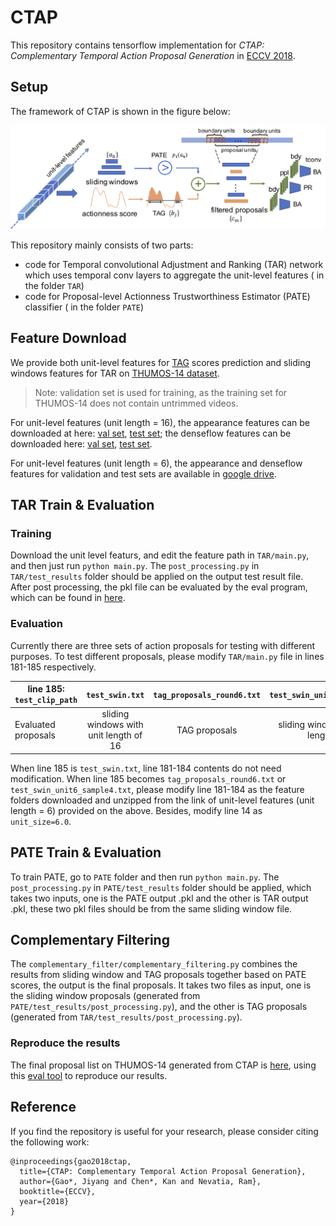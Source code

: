# CTAP
This repository contains tensorflow implementation for *CTAP: Complementary Temporal Action Proposal Generation* in [ECCV 2018](https://arxiv.org/pdf/1807.04821.pdf).

## Setup
The framework of CTAP is shown in the figure below:

<p align="center">
  <img src='img/framework.png' width='900'/>
</p>

This repository mainly consists of two parts: 

* code for Temporal convolutional Adjustment and Ranking (TAR) network which uses temporal conv layers to aggregate the unit-level features ( in the folder `TAR`)
* code for Proposal-level Actionness Trustworthiness Estimator (PATE) classifier ( in the folder `PATE`)

## Feature Download

We provide both unit-level features for [TAG](https://github.com/yjxiong/action-detection) scores prediction and sliding windows features for TAR on [THUMOS-14 dataset](http://crcv.ucf.edu/THUMOS14/). 

> Note: validation set is used for training, as the training set for THUMOS-14 does not contain untrimmed videos.

For unit-level features (unit length = 16), the appearance features can be downloaded at here: [val set](https://drive.google.com/file/d/180YUoPvyaF2Z_T9KMKINLdDQCZEg60Jb/view?usp=sharing), [test set](https://drive.google.com/file/d/1x9Q78AZiAGqx4XB2zO3SEKp1htsATlnU/view?usp=sharing); the denseflow features can be downloaded here: [val set](https://drive.google.com/file/d/1-6dmY_Uy-H19HxvfK_wUFQCYHmlPzwFx/view?usp=sharing), [test set](https://drive.google.com/file/d/1Qm9lIJQFm5s6hDSB_2k1tj8q2tnabflJ/view?usp=sharing).

For unit-level features (unit length = 6), the appearance and denseflow features for validation and test sets are available in [google drive](https://drive.google.com/file/d/1WAWLULgzqjyi5Z68_Yadn8DHuL594xL2/view?usp=sharing).

## TAR Train & Evaluation

### Training
Download the unit level featurs, and edit the feature path in `TAR/main.py`, and then just run  `python main.py`. The `post_processing.py` in `TAR/test_results` folder should be applied on the output test result file. After post processing, the pkl file can be evaluated by the eval program, which can be found in [here](https://github.com/jiyanggao/TURN-TAP/tree/master/eval).

### Evaluation
Currently there are three sets of action proposals for testing with different purposes. To test different proposals, please modify `TAR/main.py` file in lines 181-185 respectively.

| line 185: `test_clip_path` | `test_swin.txt` | `tag_proposals_round6.txt` | `test_swin_unit6_sample4.txt` |
|----------------------|:---------------:|:--------------------------:|:-----------------------------:|
| Evaluated proposals  | sliding windows with unit length of 16 |  TAG proposals | sliding windows with unit length of 6 |

When line 185 is `test_swin.txt`, line 181-184 contents do not need modification. When line 185 becomes `tag_proposals_round6.txt` or `test_swin_unit6_sample4.txt`, please modify line 181-184 as the feature folders downloaded and unzipped from the link of unit-level features (unit length = 6) provided on the above. Besides, modify line 14 as `unit_size=6.0`.

## PATE Train & Evaluation


To train PATE, go to `PATE` folder and then run  `python main.py`. The `post_processing.py` in `PATE/test_results` folder should be applied, which takes two inputs, one is the PATE output .pkl and the other is TAR output .pkl, these two pkl files should be from the same sliding window file.

## Complementary Filtering
The `complementary_filter/complementary_filtering.py` combines the results from sliding window and TAG proposals together based on PATE scores, the output is the final proposals. It takes two files as input, one is the sliding window proposals (generated from `PATE/test_results/post_processing.py`), and the other is TAG proposals (generated from `TAR/test_results/post_processing.py`). 

### Reproduce the results
The final proposal list on THUMOS-14 generated from CTAP is [here](https://drive.google.com/file/d/16UPEhsKwNGoaeAJltru3HcaKEngjhLGZ/view?usp=sharing), using this [eval tool](https://github.com/jiyanggao/TURN-TAP/tree/master/eval) to reproduce our results. 

## Reference

If you find the repository is useful for your research, please consider citing the following work:

```
@inproceedings{gao2018ctap,
  title={CTAP: Complementary Temporal Action Proposal Generation},
  author={Gao*, Jiyang and Chen*, Kan and Nevatia, Ram},
  booktitle={ECCV},
  year={2018}
}
```
